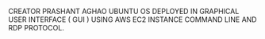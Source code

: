 CREATOR PRASHANT AGHAO
UBUNTU OS DEPLOYED IN GRAPHICAL USER INTERFACE ( GUI ) USING AWS 
EC2 INSTANCE COMMAND LINE AND RDP PROTOCOL.
